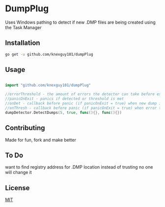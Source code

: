 # DumpPlug

Uses Windows pathing to detect if new .DMP files are being created using the Task Manager

## Installation

```bash
go get -u github.com/knexguy101/dumpPlug
```

## Usage

```go

import "github.com/knexguy101/dumpPlug"

//errorThreshold - the amount of errors the detector can take before exiting (0 for unlimited)
//panicOnExit - panics if detected or threshold is met
//onDet - callback before panic (if panicOnExit = true) when new dump is found
//onThresh - callback before panic (if panicOnExit = true) when error threshold is met
dumpDetector.DetectDumps(5, true, func(){}, func(){})

```

## Contributing
Made for fun, fork and make better

## To Do
want to find registry address for .DMP location instead of trusting no one will change it

## License
[MIT](https://choosealicense.com/licenses/mit/)
